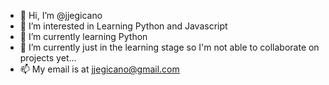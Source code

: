 - 👋 Hi, I’m @jjegicano
- 👀 I’m interested in Learning Python and Javascript
- 🌱 I’m currently learning Python
- 💞️ I’m currently just in the learning stage so I'm not able to collaborate on projects yet...
- 📫 My email is at jjegicano@gmail.com

<!---
jjegicano/jjegicano is a ✨ special ✨ repository because its `README.md` (this file) appears on your GitHub profile.
You can click the Preview link to take a look at your changes.
--->
